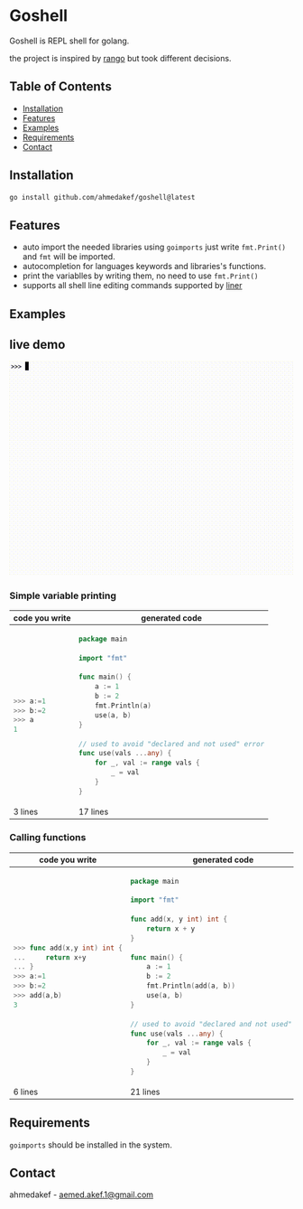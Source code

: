 # Goshell

Goshell is REPL shell for golang.

the project is inspired by [rango](https://github.com/emicklei/rango/) but took different decisions.

## Table of Contents

- [Installation](#installation)
- [Features](#features)
- [Examples](#examples)
- [Requirements](#requirements)
- [Contact](#contact)

## Installation

```sh
go install github.com/ahmedakef/goshell@latest
```
## Features

- auto import the needed libraries using `goimports` just write `fmt.Print()` and `fmt` will be imported.
- autocompletion for languages keywords and libraries's functions.
- print the variablles by writing them, no need to use `fmt.Print()`
- supports all shell line editing commands supported by [liner](https://github.com/peterh/liner?tab=readme-ov-file#line-editing)

## Examples

## live  demo
![Example Demo](docs/example.gif?raw=true "Example demo")

### Simple variable printing


<table>
<thead>
<tr>
<th><strong>code you write</strong></th>
<th><strong>generated code</strong></th>
</tr>
</thead>
<tbody>
<tr>
<td>

```go
>>> a:=1
>>> b:=2
>>> a
1
```

</td>
<td>

```go
package main

import "fmt"

func main() {
	a := 1
	b := 2
	fmt.Println(a)
	use(a, b)
}

// used to avoid "declared and not used" error
func use(vals ...any) {
	for _, val := range vals {
		_ = val
	}
}
```

</td>
</tr>
<tr><td>3 lines</td><td>17 lines</td></tr></tbody></table>


### Calling functions


<table>
<thead>
<tr>
<th><strong>code you write</strong></th>
<th><strong>generated code</strong></th>
</tr>
</thead>
<tbody>
<tr>
<td>

```go
>>> func add(x,y int) int {
...     return x+y
... }
>>> a:=1
>>> b:=2
>>> add(a,b)
3
```

</td>
<td>

```go
package main

import "fmt"

func add(x, y int) int {
	return x + y
}

func main() {
	a := 1
	b := 2
	fmt.Println(add(a, b))
	use(a, b)
}

// used to avoid "declared and not used" error
func use(vals ...any) {
	for _, val := range vals {
		_ = val
	}
}
```

</td>
</tr>
<tr><td>6 lines</td><td>21 lines</td></tr></tbody></table>

## Requirements
`goimports` should be installed in the system.

## Contact

ahmedakef - aemed.akef.1@gmail.com
